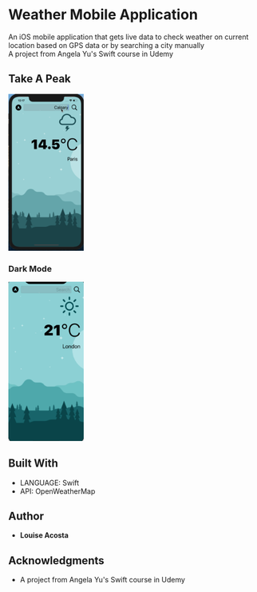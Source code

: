 # Weather Mobile Application
An iOS mobile application that gets live data to check weather on current location based on GPS data or by searching a city manually <br>
A project from Angela Yu's Swift course in Udemy

## Take A Peak

<img src="gif/clima.gif" width="30%" alt="view"></img>

### Dark Mode

<img src="gif/clima_darkmode.gif" width="30%" alt="darkmode"></img>

## Built With

* LANGUAGE: Swift
* API: OpenWeatherMap

## Author

* **Louise Acosta** 

## Acknowledgments

* A project from Angela Yu's Swift course in Udemy
